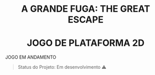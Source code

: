 
<h1 align="center"> A GRANDE FUGA: THE GREAT ESCAPE </h1>
<h1 align="center"> JOGO DE PLATAFORMA 2D </h1>


<p align="justify"> JOGO EM ANDAMENTO </p>


> Status do Projeto: Em desenvolvimento :warning:
